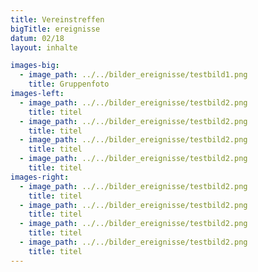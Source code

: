 ```yaml
---
title: Vereinstreffen
bigTitle: ereignisse
datum: 02/18
layout: inhalte

images-big:
  - image_path: ../../bilder_ereignisse/testbild1.png
    title: Gruppenfoto
images-left:
  - image_path: ../../bilder_ereignisse/testbild2.png
    title: titel
  - image_path: ../../bilder_ereignisse/testbild2.png
    title: titel
  - image_path: ../../bilder_ereignisse/testbild2.png
    title: titel
  - image_path: ../../bilder_ereignisse/testbild2.png
    title: titel
images-right:
  - image_path: ../../bilder_ereignisse/testbild2.png
    title: titel
  - image_path: ../../bilder_ereignisse/testbild2.png
    title: titel
  - image_path: ../../bilder_ereignisse/testbild2.png
    title: titel
  - image_path: ../../bilder_ereignisse/testbild2.png
    title: titel
---
```





